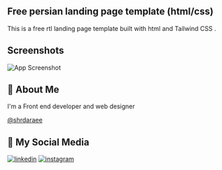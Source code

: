 
## Free persian landing page template (html/css)


This is a free rtl landing page template built with html and Tailwind CSS .


## Screenshots

![App Screenshot](https://via.placeholder.com/468x300?text=App+Screenshot+Here)




## 🚀 About Me
I'm a Front end developer and web designer 



[@shrdaraee](https://www.github.com/shrdaraee)


## 🔗 My Social Media
[![linkedin](https://img.shields.io/badge/linkedin-0A66C2?style=for-the-badge&logo=linkedin&logoColor=white)](https://www.linkedin.com/in/sahar-daraee-bb2a62219/)
[![instagram](https://img.shields.io/badge/instagram-0A66C2?style=for-the-badge&logo=instagram&logoColor=white)](instagram.com/sahardaraee_ )
